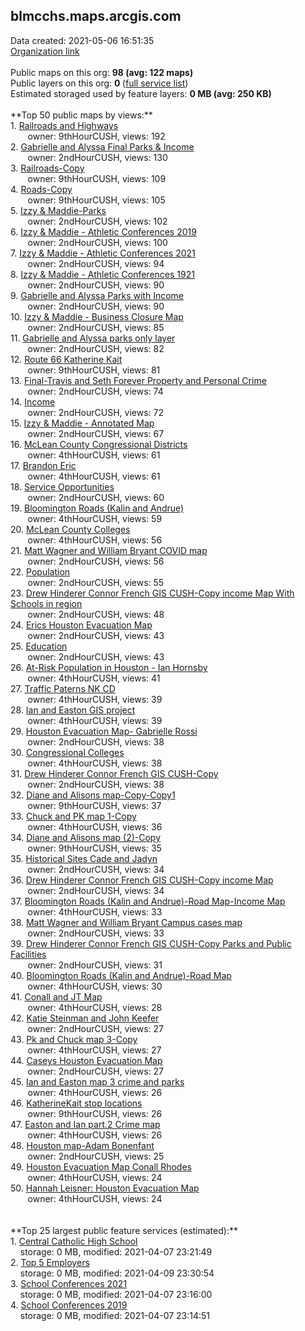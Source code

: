 <h2>blmcchs.maps.arcgis.com</h2> Data created: 2021-05-06 16:51:35 <br /><a target='new' href='https://blmcchs.maps.arcgis.com'>Organization link</a><br /><br />Public maps on this org: <b>98 (avg: 122 maps)</b><br />Public layers on this org: <b>0 </b>(<a target='new' href='https://services.arcgis.com/Y07r70mofGewFOBL/ArcGIS/rest/services'>full service list</a>)<br />Estimated storaged used by feature layers: <b>0 MB (avg: 250 KB)</b><br /><br />**Top 50 public maps by views:**<br />  1. <a target='new' href='https://www.arcgis.com/home/item.html?id=cd02c18b09494e1f8d4c455a62a1f1ec'>Railroads and Highways</a> <br />  &nbsp;&nbsp;&nbsp;&nbsp; &nbsp;&nbsp;owner: 9thHourCUSH, views: 192<br />  2. <a target='new' href='https://www.arcgis.com/home/item.html?id=012e1153019a4115857c3e92469276e6'>Gabrielle and Alyssa Final Parks & Income</a> <br />  &nbsp;&nbsp;&nbsp;&nbsp; &nbsp;&nbsp;owner: 2ndHourCUSH, views: 130<br />  3. <a target='new' href='https://www.arcgis.com/home/item.html?id=6da6dbe32e6c438aad4d2e84a6a32f59'>Railroads-Copy</a> <br />  &nbsp;&nbsp;&nbsp;&nbsp; &nbsp;&nbsp;owner: 9thHourCUSH, views: 109<br />  4. <a target='new' href='https://www.arcgis.com/home/item.html?id=8ea515009a1c44afa3dccfcc6e63d265'>Roads-Copy</a> <br />  &nbsp;&nbsp;&nbsp;&nbsp; &nbsp;&nbsp;owner: 9thHourCUSH, views: 105<br />  5. <a target='new' href='https://www.arcgis.com/home/item.html?id=e7562797d45a4318992efc9ada4616ca'>Izzy & Maddie-Parks</a> <br />  &nbsp;&nbsp;&nbsp;&nbsp; &nbsp;&nbsp;owner: 2ndHourCUSH, views: 102<br />  6. <a target='new' href='https://www.arcgis.com/home/item.html?id=f758b96d27914029bb220b3b68b607c3'>Izzy & Maddie - Athletic Conferences 2019</a> <br />  &nbsp;&nbsp;&nbsp;&nbsp; &nbsp;&nbsp;owner: 2ndHourCUSH, views: 100<br />  7. <a target='new' href='https://www.arcgis.com/home/item.html?id=12a346d03af9451f94e764042988e187'>Izzy & Maddie - Athletic Conferences 2021</a> <br />  &nbsp;&nbsp;&nbsp;&nbsp; &nbsp;&nbsp;owner: 2ndHourCUSH, views: 94<br />  8. <a target='new' href='https://www.arcgis.com/home/item.html?id=e4dec9a699d540f8a2daf521819af084'>Izzy & Maddie - Athletic Conferences 1921</a> <br />  &nbsp;&nbsp;&nbsp;&nbsp; &nbsp;&nbsp;owner: 2ndHourCUSH, views: 90<br />  9. <a target='new' href='https://www.arcgis.com/home/item.html?id=36a4273fa3f54328866361976c72a108'>Gabrielle and Alyssa Parks with Income</a> <br />  &nbsp;&nbsp;&nbsp;&nbsp; &nbsp;&nbsp;owner: 2ndHourCUSH, views: 90<br />  10. <a target='new' href='https://www.arcgis.com/home/item.html?id=50bb3c58d9644e1896008e9a590d2879'>Izzy & Maddie - Business Closure Map</a> <br />  &nbsp;&nbsp;&nbsp;&nbsp; &nbsp;&nbsp;owner: 2ndHourCUSH, views: 85<br />  11. <a target='new' href='https://www.arcgis.com/home/item.html?id=18a46119f8b546deb9864a28d5f54ea3'>Gabrielle and Alyssa parks only layer</a> <br />  &nbsp;&nbsp;&nbsp;&nbsp; &nbsp;&nbsp;owner: 2ndHourCUSH, views: 82<br />  12. <a target='new' href='https://www.arcgis.com/home/item.html?id=b95c122d62f4487386cb77a52daf25b2'>Route 66 Katherine Kait</a> <br />  &nbsp;&nbsp;&nbsp;&nbsp; &nbsp;&nbsp;owner: 9thHourCUSH, views: 81<br />  13. <a target='new' href='https://www.arcgis.com/home/item.html?id=b55a1a210ea64b59bb44d144163c6695'>Final-Travis and Seth Forever Property and Personal Crime</a> <br />  &nbsp;&nbsp;&nbsp;&nbsp; &nbsp;&nbsp;owner: 2ndHourCUSH, views: 74<br />  14. <a target='new' href='https://www.arcgis.com/home/item.html?id=ef96d20b4d2c43babe7d8d53b2ca1280'>Income</a> <br />  &nbsp;&nbsp;&nbsp;&nbsp; &nbsp;&nbsp;owner: 2ndHourCUSH, views: 72<br />  15. <a target='new' href='https://www.arcgis.com/home/item.html?id=a49f3ae819c84159a64aa07c5dcfa73c'>Izzy & Maddie - Annotated Map</a> <br />  &nbsp;&nbsp;&nbsp;&nbsp; &nbsp;&nbsp;owner: 2ndHourCUSH, views: 67<br />  16. <a target='new' href='https://www.arcgis.com/home/item.html?id=47274d54912f406f8491b49a83a8cb4d'>McLean County Congressional Districts</a> <br />  &nbsp;&nbsp;&nbsp;&nbsp; &nbsp;&nbsp;owner: 4thHourCUSH, views: 61<br />  17. <a target='new' href='https://www.arcgis.com/home/item.html?id=77f02090c34f43caac2c706de1888dd7'>Brandon  Eric</a> <br />  &nbsp;&nbsp;&nbsp;&nbsp; &nbsp;&nbsp;owner: 4thHourCUSH, views: 61<br />  18. <a target='new' href='https://www.arcgis.com/home/item.html?id=c6cd0d8e83434100b504a99f7e4150b8'>Service Opportunities</a> <br />  &nbsp;&nbsp;&nbsp;&nbsp; &nbsp;&nbsp;owner: 2ndHourCUSH, views: 60<br />  19. <a target='new' href='https://www.arcgis.com/home/item.html?id=4f09a0b7b64444f7a10593722be1935b'>Bloomington Roads (Kalin and Andrue)</a> <br />  &nbsp;&nbsp;&nbsp;&nbsp; &nbsp;&nbsp;owner: 4thHourCUSH, views: 59<br />  20. <a target='new' href='https://www.arcgis.com/home/item.html?id=8436eb3258c048d7a9cdb9ae943b289d'>McLean County Colleges</a> <br />  &nbsp;&nbsp;&nbsp;&nbsp; &nbsp;&nbsp;owner: 4thHourCUSH, views: 56<br />  21. <a target='new' href='https://www.arcgis.com/home/item.html?id=effbf3a5d4484d76a1e82c81e6e4aa07'>Matt Wagner and William Bryant COVID map</a> <br />  &nbsp;&nbsp;&nbsp;&nbsp; &nbsp;&nbsp;owner: 2ndHourCUSH, views: 56<br />  22. <a target='new' href='https://www.arcgis.com/home/item.html?id=049956eec69b48248c7cab8f20130943'>Population</a> <br />  &nbsp;&nbsp;&nbsp;&nbsp; &nbsp;&nbsp;owner: 2ndHourCUSH, views: 55<br />  23. <a target='new' href='https://www.arcgis.com/home/item.html?id=fe23471c877844dd854f0c9d6361e5be'>Drew Hinderer Connor French GIS CUSH-Copy income Map With Schools in region</a> <br />  &nbsp;&nbsp;&nbsp;&nbsp; &nbsp;&nbsp;owner: 2ndHourCUSH, views: 48<br />  24. <a target='new' href='https://www.arcgis.com/home/item.html?id=c4eec0dfa6684f2898528f4eaf107ee6'>Erics Houston Evacuation Map</a> <br />  &nbsp;&nbsp;&nbsp;&nbsp; &nbsp;&nbsp;owner: 2ndHourCUSH, views: 43<br />  25. <a target='new' href='https://www.arcgis.com/home/item.html?id=6da775ca5cae4d119bcc4c323c73f9cf'>Education</a> <br />  &nbsp;&nbsp;&nbsp;&nbsp; &nbsp;&nbsp;owner: 2ndHourCUSH, views: 43<br />  26. <a target='new' href='https://www.arcgis.com/home/item.html?id=099463c13c7846baa213569c5378be8e'> At-Risk Population in Houston - Ian Hornsby</a> <br />  &nbsp;&nbsp;&nbsp;&nbsp; &nbsp;&nbsp;owner: 4thHourCUSH, views: 41<br />  27. <a target='new' href='https://www.arcgis.com/home/item.html?id=593e7e5ea9e045cf89be9d4f3532e9e9'>Traffic Paterns NK CD</a> <br />  &nbsp;&nbsp;&nbsp;&nbsp; &nbsp;&nbsp;owner: 4thHourCUSH, views: 39<br />  28. <a target='new' href='https://www.arcgis.com/home/item.html?id=8ba5d6a71d394da9bd3b576f906b17e5'>Ian and Easton GIS project</a> <br />  &nbsp;&nbsp;&nbsp;&nbsp; &nbsp;&nbsp;owner: 4thHourCUSH, views: 39<br />  29. <a target='new' href='https://www.arcgis.com/home/item.html?id=4762c80b9ad44099ad7a27b5484ebb02'>Houston Evacuation Map- Gabrielle Rossi</a> <br />  &nbsp;&nbsp;&nbsp;&nbsp; &nbsp;&nbsp;owner: 2ndHourCUSH, views: 38<br />  30. <a target='new' href='https://www.arcgis.com/home/item.html?id=d081f735b81040999a82d07e6f9f188e'>Congressional Colleges</a> <br />  &nbsp;&nbsp;&nbsp;&nbsp; &nbsp;&nbsp;owner: 4thHourCUSH, views: 38<br />  31. <a target='new' href='https://www.arcgis.com/home/item.html?id=b1338622169749cb8503c7b5e3604dff'>Drew Hinderer Connor French GIS CUSH-Copy</a> <br />  &nbsp;&nbsp;&nbsp;&nbsp; &nbsp;&nbsp;owner: 2ndHourCUSH, views: 38<br />  32. <a target='new' href='https://www.arcgis.com/home/item.html?id=cf364628aeb049f0b8527fb0d8c5ae60'>Diane and Alisons map-Copy-Copy1</a> <br />  &nbsp;&nbsp;&nbsp;&nbsp; &nbsp;&nbsp;owner: 9thHourCUSH, views: 37<br />  33. <a target='new' href='https://www.arcgis.com/home/item.html?id=c1c924b57e7d4e519f561d585f3156d2'>Chuck and PK map 1-Copy</a> <br />  &nbsp;&nbsp;&nbsp;&nbsp; &nbsp;&nbsp;owner: 4thHourCUSH, views: 36<br />  34. <a target='new' href='https://www.arcgis.com/home/item.html?id=975df7ed1b2d436dbb74810541edc529'>Diane and Alisons map (2)-Copy</a> <br />  &nbsp;&nbsp;&nbsp;&nbsp; &nbsp;&nbsp;owner: 9thHourCUSH, views: 35<br />  35. <a target='new' href='https://www.arcgis.com/home/item.html?id=a2673eaf6efc47d489b5bcf36f4efbfa'>Historical Sites Cade and Jadyn</a> <br />  &nbsp;&nbsp;&nbsp;&nbsp; &nbsp;&nbsp;owner: 2ndHourCUSH, views: 34<br />  36. <a target='new' href='https://www.arcgis.com/home/item.html?id=dd55315b3e374a0bafd909a659bb035a'>Drew Hinderer Connor French GIS CUSH-Copy income Map</a> <br />  &nbsp;&nbsp;&nbsp;&nbsp; &nbsp;&nbsp;owner: 2ndHourCUSH, views: 34<br />  37. <a target='new' href='https://www.arcgis.com/home/item.html?id=84b8d124820143cc83f44566329d0a0d'>Bloomington Roads (Kalin and Andrue)-Road Map-Income Map</a> <br />  &nbsp;&nbsp;&nbsp;&nbsp; &nbsp;&nbsp;owner: 4thHourCUSH, views: 33<br />  38. <a target='new' href='https://www.arcgis.com/home/item.html?id=76bb079623c24513af041724913cb4fd'>Matt Wagner and William Bryant Campus cases map</a> <br />  &nbsp;&nbsp;&nbsp;&nbsp; &nbsp;&nbsp;owner: 2ndHourCUSH, views: 33<br />  39. <a target='new' href='https://www.arcgis.com/home/item.html?id=a8cada20b4084d55b3b255bc6ff09c31'>Drew Hinderer Connor French GIS CUSH-Copy Parks and Public Facilities</a> <br />  &nbsp;&nbsp;&nbsp;&nbsp; &nbsp;&nbsp;owner: 2ndHourCUSH, views: 31<br />  40. <a target='new' href='https://www.arcgis.com/home/item.html?id=9f1c06a4e0184de3be13c562a84d0d7f'>Bloomington Roads (Kalin and Andrue)-Road Map</a> <br />  &nbsp;&nbsp;&nbsp;&nbsp; &nbsp;&nbsp;owner: 4thHourCUSH, views: 30<br />  41. <a target='new' href='https://www.arcgis.com/home/item.html?id=205d6369b29e42f9b168dd04a74cb893'>Conall and JT Map</a> <br />  &nbsp;&nbsp;&nbsp;&nbsp; &nbsp;&nbsp;owner: 4thHourCUSH, views: 28<br />  42. <a target='new' href='https://www.arcgis.com/home/item.html?id=7639fc6390d149fe80895bbfd6a545a1'>Katie Steinman and John Keefer</a> <br />  &nbsp;&nbsp;&nbsp;&nbsp; &nbsp;&nbsp;owner: 2ndHourCUSH, views: 27<br />  43. <a target='new' href='https://www.arcgis.com/home/item.html?id=c751cff9f3614ff89c0b6c0e81fecf78'>Pk and Chuck map 3-Copy</a> <br />  &nbsp;&nbsp;&nbsp;&nbsp; &nbsp;&nbsp;owner: 4thHourCUSH, views: 27<br />  44. <a target='new' href='https://www.arcgis.com/home/item.html?id=06d06d07ac5847f9beb9f6e050f7f7ba'>Caseys Houston Evacuation Map</a> <br />  &nbsp;&nbsp;&nbsp;&nbsp; &nbsp;&nbsp;owner: 2ndHourCUSH, views: 27<br />  45. <a target='new' href='https://www.arcgis.com/home/item.html?id=385db65b521447dea4d37c5bb131c8a9'>Ian and Easton map 3 crime and parks</a> <br />  &nbsp;&nbsp;&nbsp;&nbsp; &nbsp;&nbsp;owner: 4thHourCUSH, views: 26<br />  46. <a target='new' href='https://www.arcgis.com/home/item.html?id=66c19a5f859f4cdb82c4037dbb194b6b'>KatherineKait stop locations</a> <br />  &nbsp;&nbsp;&nbsp;&nbsp; &nbsp;&nbsp;owner: 9thHourCUSH, views: 26<br />  47. <a target='new' href='https://www.arcgis.com/home/item.html?id=bcb4dfba88a94e5b834e4c446c7439fe'>Easton and Ian part.2 Crime map</a> <br />  &nbsp;&nbsp;&nbsp;&nbsp; &nbsp;&nbsp;owner: 4thHourCUSH, views: 26<br />  48. <a target='new' href='https://www.arcgis.com/home/item.html?id=03e06751982b464c9b99af59d1e3b960'>Houston map-Adam Bonenfant</a> <br />  &nbsp;&nbsp;&nbsp;&nbsp; &nbsp;&nbsp;owner: 2ndHourCUSH, views: 25<br />  49. <a target='new' href='https://www.arcgis.com/home/item.html?id=af02490649aa4f4f94d11d05e8def9c2'>Houston Evacuation Map Conall Rhodes</a> <br />  &nbsp;&nbsp;&nbsp;&nbsp; &nbsp;&nbsp;owner: 4thHourCUSH, views: 24<br />  50. <a target='new' href='https://www.arcgis.com/home/item.html?id=3acc9bb1f98042b78a594e7c8c40b241'>Hannah Leisner: Houston Evacuation Map</a> <br />  &nbsp;&nbsp;&nbsp;&nbsp; &nbsp;&nbsp;owner: 4thHourCUSH, views: 24<br /><br /><br />**Top 25 largest public feature services (estimated):**<br /> 1. <a target='new' href='https://www.arcgis.com/home/item.html?id=aad5979facc8463aa3bce47c34d3f462'>Central Catholic High School</a><br /> &nbsp;&nbsp;&nbsp;&nbsp;storage: 0 MB, modified: 2021-04-07 23:21:49<br /> 2. <a target='new' href='https://www.arcgis.com/home/item.html?id=16a49aae0ac94754bb30160e38a91441'>Top 5 Employers</a><br /> &nbsp;&nbsp;&nbsp;&nbsp;storage: 0 MB, modified: 2021-04-09 23:30:54<br /> 3. <a target='new' href='https://www.arcgis.com/home/item.html?id=bc5d030614d44db88e1937ff274db328'>School Conferences 2021</a><br /> &nbsp;&nbsp;&nbsp;&nbsp;storage: 0 MB, modified: 2021-04-07 23:16:00<br /> 4. <a target='new' href='https://www.arcgis.com/home/item.html?id=f62f186bcf7e49e59ce7d0137b166a1b'>School Conferences 2019</a><br /> &nbsp;&nbsp;&nbsp;&nbsp;storage: 0 MB, modified: 2021-04-07 23:14:51<br />